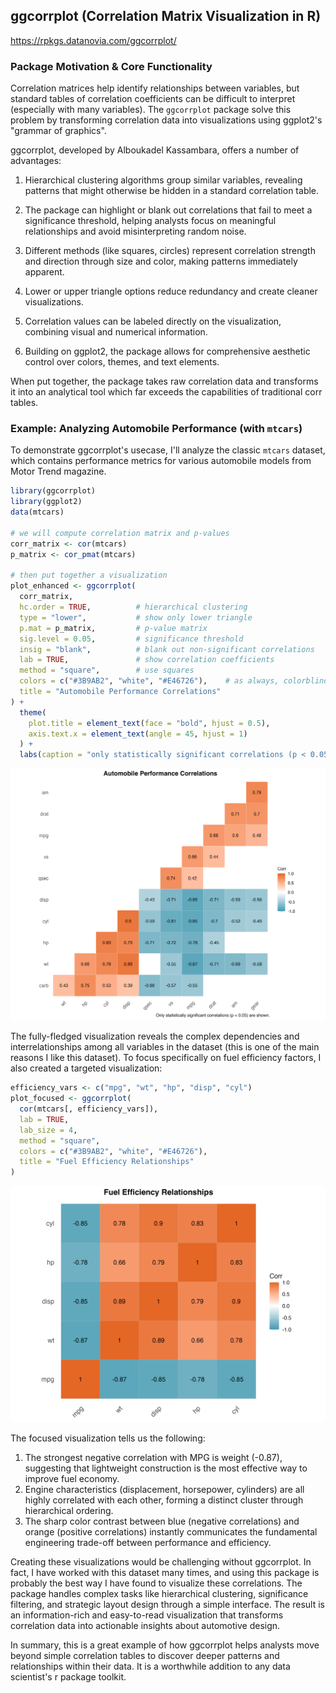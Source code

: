 ## ggcorrplot (Correlation Matrix Visualization in R)

https://rpkgs.datanovia.com/ggcorrplot/

### Package Motivation & Core Functionality

Correlation matrices help identify relationships between variables, but standard tables of correlation coefficients can be difficult to interpret (especially with many variables). The `ggcorrplot` package solve this problem by transforming correlation data into visualizations using ggplot2's "grammar of graphics".

ggcorrplot, developed by Alboukadel Kassambara, offers a number of advantages:

1. Hierarchical clustering algorithms group similar variables, revealing patterns that might otherwise be hidden in a standard correlation table.

2. The package can highlight or blank out correlations that fail to meet a significance threshold, helping analysts focus on meaningful relationships and avoid misinterpreting random noise.

3. Different methods (like squares, circles) represent correlation strength and direction through size and color, making patterns immediately apparent.

4. Lower or upper triangle options reduce redundancy and create cleaner visualizations.

5. Correlation values can be labeled directly on the visualization, combining visual and numerical information.

6. Building on ggplot2, the package allows for comprehensive aesthetic control over colors, themes, and text elements.

When put together, the package takes raw correlation data and transforms it into an analytical tool which far exceeds the capabilities of traditional corr tables.

### Example: Analyzing Automobile Performance (with `mtcars`)

To demonstrate ggcorrplot's usecase, I'll analyze the classic `mtcars` dataset, which contains performance metrics for various automobile models from Motor Trend magazine.

```r
library(ggcorrplot)
library(ggplot2)
data(mtcars)

# we will compute correlation matrix and p-values
corr_matrix <- cor(mtcars)
p_matrix <- cor_pmat(mtcars)

# then put together a visualization
plot_enhanced <- ggcorrplot(
  corr_matrix,
  hc.order = TRUE,          # hierarchical clustering
  type = "lower",           # show only lower triangle
  p.mat = p_matrix,         # p-value matrix
  sig.level = 0.05,         # significance threshold
  insig = "blank",          # blank out non-significant correlations
  lab = TRUE,               # show correlation coefficients
  method = "square",        # use squares
  colors = c("#3B9AB2", "white", "#E46726"),    # as always, colorblind-friendly :D
  title = "Automobile Performance Correlations"
) +
  theme(
    plot.title = element_text(face = "bold", hjust = 0.5),
    axis.text.x = element_text(angle = 45, hjust = 1)
  ) +
  labs(caption = "only statistically significant correlations (p < 0.05) are shown.")
```

![Automobile Performance Correlations](mtcars_correlations.png)

The fully-fledged visualization reveals the complex dependencies and interrelationships among all variables in the dataset (this is one of the main reasons I like this dataset). To focus specifically on fuel efficiency factors, I also created a targeted visualization:

```r
efficiency_vars <- c("mpg", "wt", "hp", "disp", "cyl")
plot_focused <- ggcorrplot(
  cor(mtcars[, efficiency_vars]),
  lab = TRUE,
  lab_size = 4,
  method = "square",
  colors = c("#3B9AB2", "white", "#E46726"),
  title = "Fuel Efficiency Relationships"
)
```

![Fuel Efficiency Relationships](./mtcars_efficiency_correlations.png)

The focused visualization tells us the following:

1. The strongest negative correlation with MPG is weight (-0.87), suggesting that lightweight construction is the most effective way to improve fuel economy.
2. Engine characteristics (displacement, horsepower, cylinders) are all highly correlated with each other, forming a distinct cluster through hierarchical ordering.
3. The sharp color contrast between blue (negative correlations) and orange (positive correlations) instantly communicates the fundamental engineering trade-off between performance and efficiency.

Creating these visualizations would be challenging without ggcorrplot. In fact, I have worked with this dataset many times, and using this package is probably the best way I have found to visualize these correlations. The package handles complex tasks like hierarchical clustering, significance filtering, and strategic layout design through a simple interface. The result is an information-rich and easy-to-read visualization that transforms correlation data into actionable insights about automotive design.

In summary, this is a great example of how ggcorrplot helps analysts move beyond simple correlation tables to discover deeper patterns and relationships within their data. It is a worthwhile addition to any data scientist's r package toolkit.
